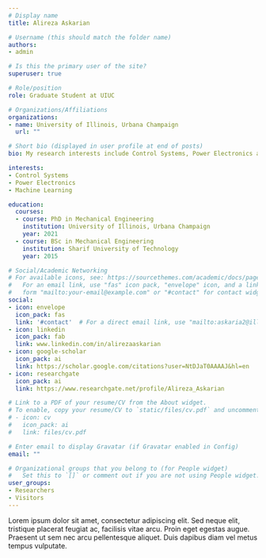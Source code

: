 ```yaml
---
# Display name
title: Alireza Askarian

# Username (this should match the folder name)
authors:
- admin

# Is this the primary user of the site?
superuser: true

# Role/position
role: Graduate Student at UIUC

# Organizations/Affiliations
organizations:
- name: University of Illinois, Urbana Champaign
  url: ""

# Short bio (displayed in user profile at end of posts)
bio: My research interests include Control Systems, Power Electronics and Machine Learning.

interests:
- Control Systems
- Power Electronics
- Machine Learning

education:
  courses:
  - course: PhD in Mechanical Engineering
    institution: University of Illinois, Urbana Champaign
    year: 2021
  - course: BSc in Mechanical Engineering
    institution: Sharif University of Technology
    year: 2015

# Social/Academic Networking
# For available icons, see: https://sourcethemes.com/academic/docs/page-builder/#icons
#   For an email link, use "fas" icon pack, "envelope" icon, and a link in the
#   form "mailto:your-email@example.com" or "#contact" for contact widget.
social:
- icon: envelope
  icon_pack: fas
  link: '#contact'  # For a direct email link, use "mailto:askaria2@illinois.edu".
- icon: linkedin
  icon_pack: fab
  link: www.linkedin.com/in/alirezaaskarian
- icon: google-scholar
  icon_pack: ai
  link: https://scholar.google.com/citations?user=NtDJaT0AAAAJ&hl=en
- icon: researchgate
  icon_pack: ai
  link: https://www.researchgate.net/profile/Alireza_Askarian

# Link to a PDF of your resume/CV from the About widget.
# To enable, copy your resume/CV to `static/files/cv.pdf` and uncomment the lines below.
# - icon: cv
#   icon_pack: ai
#   link: files/cv.pdf

# Enter email to display Gravatar (if Gravatar enabled in Config)
email: ""

# Organizational groups that you belong to (for People widget)
#   Set this to `[]` or comment out if you are not using People widget.
user_groups:
- Researchers
- Visitors
---
```


Lorem ipsum dolor sit amet, consectetur adipiscing elit. Sed neque elit, tristique placerat feugiat ac, facilisis vitae arcu. Proin eget egestas augue. Praesent ut sem nec arcu pellentesque aliquet. Duis dapibus diam vel metus tempus vulputate.
